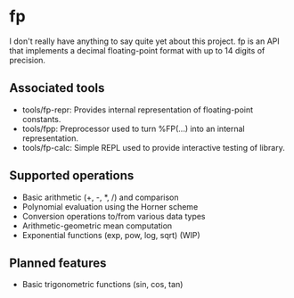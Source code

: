 fp
==

I don't really have anything to say quite yet about this project. fp is an API that implements a decimal floating-point format with up to 14 digits of precision.

Associated tools
----------------
* tools/fp-repr: Provides internal representation of floating-point constants.
* tools/fpp: Preprocessor used to turn %FP(...) into an internal representation.
* tools/fp-calc: Simple REPL used to provide interactive testing of library.

Supported operations
--------------------
* Basic arithmetic (+, -, *, /) and comparison
* Polynomial evaluation using the Horner scheme
* Conversion operations to/from various data types
* Arithmetic-geometric mean computation
* Exponential functions (exp, pow, log, sqrt) (WIP)

Planned features
----------------
* Basic trigonometric functions (sin, cos, tan)
